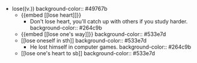 - lose((v.))
  background-color:: #49767b
	- {{embed [[lose heart]]}}
		- Don't lose heart, you'll catch up with others if you study harder.
		  background-color:: #264c9b
	- {{embed [[lose one's way]]}}
	  background-color:: #533e7d
	- [[lose oneself in sth]]
	  background-color:: #533e7d
		- He lost himself in computer games.
		  background-color:: #264c9b
	- [[lose one's heart to sb]]
	  background-color:: #533e7d